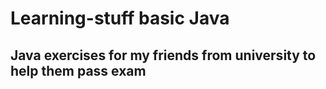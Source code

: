# Learning-stuff basic Java
## Java exercises for my friends from university to help them pass exam
